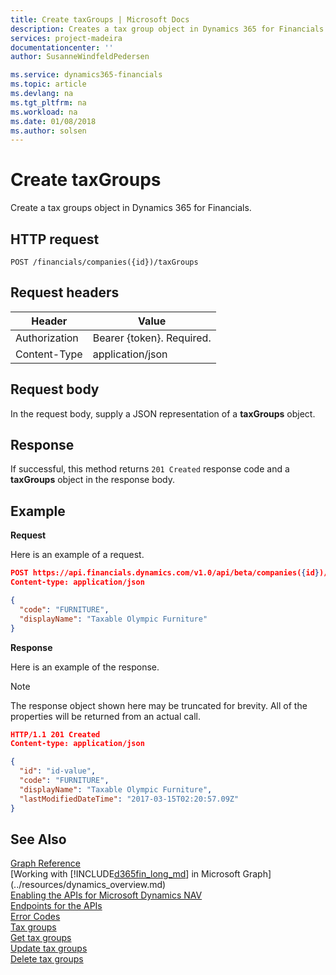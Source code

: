 ```yaml
---
title: Create taxGroups | Microsoft Docs
description: Creates a tax group object in Dynamics 365 for Financials. 
services: project-madeira
documentationcenter: ''
author: SusanneWindfeldPedersen

ms.service: dynamics365-financials
ms.topic: article
ms.devlang: na
ms.tgt_pltfrm: na
ms.workload: na
ms.date: 01/08/2018
ms.author: solsen
---
```


# Create taxGroups
Create a tax groups object in Dynamics 365 for Financials.

## HTTP request
```
POST /financials/companies({id})/taxGroups
```

## Request headers

|Header|Value|
|------|-----|
|Authorization  |Bearer {token}. Required. |
|Content-Type  |application/json   |

## Request body
In the request body, supply a JSON representation of a **taxGroups** object.

## Response
If successful, this method returns ```201 Created``` response code and a **taxGroups** object in the response body.

## Example

**Request**

Here is an example of a request.

```json
POST https://api.financials.dynamics.com/v1.0/api/beta/companies({id})/taxGroups
Content-type: application/json

{
  "code": "FURNITURE",
  "displayName": "Taxable Olympic Furniture"  
}
```

**Response**

Here is an example of the response. 

> [!NOTE]  
>   The response object shown here may be truncated for brevity. All of the properties will be returned from an actual call.

```json
HTTP/1.1 201 Created
Content-type: application/json

{
  "id": "id-value",
  "code": "FURNITURE",
  "displayName": "Taxable Olympic Furniture",
  "lastModifiedDateTime": "2017-03-15T02:20:57.09Z"
}

```



## See Also
[Graph Reference](../api/dynamics_graph_reference.md)  
[Working with [!INCLUDE[d365fin_long_md](../../includes/d365fin_long_md.md)] in Microsoft Graph](../resources/dynamics_overview.md)  
[Enabling the APIs for Microsoft Dynamics NAV](../../enabling-apis-for-dynamics-nav.md)  
[Endpoints for the APIs](../../endpoints-apis-for-dynamics.md)  
[Error Codes](../dynamics_error_codes.md)  
[Tax groups](../resources/dynamics_taxgroups.md)  
[Get tax groups](../api/dynamics_taxgroups_get.md)  
[Update tax groups](../api/dynamics_taxgroups_update.md)  
[Delete tax groups](../api/dynamics_taxgroups_delete.md)  